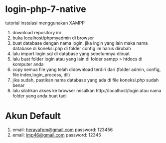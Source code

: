 # login-php-7-native

tutorial instalasi menggunakan XAMPP

1. download repository ini
2. buka localhost/phpmyadmin di browser
3. buat database dengan nama login, jika ingin yang lain maka nama database di koneksi.php di folder config ini harus dirubah
4. lalu import login.sql di database yang sebelumnya dibuat
5. lalu buat folder login atau yang lain di folder xampp > htdocs di komputer anda
6. copy semua file yang telah didownload terdiri dari (folder admin, config, file index,login_process, dll)
7. jika sudah, pastikan nama database yang ada di file koneksi.php sudah benar
8. lalu silahkan akses ke browser misalkan http://localhost/login atau nama folder yang anda buat tadi

# Akun Default

1.  email: herayafpm@gmail.com
    password: 123456
2.  email: imp46@gmail.com
    password: 12345

